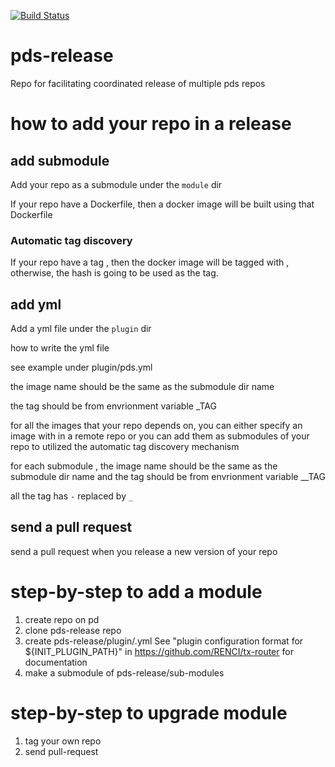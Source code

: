 [![Build Status](https://travis-ci.com/RENCI/pds-release.svg?branch=master)](https://travis-ci.com/RENCI/pds-release)

# pds-release
Repo for facilitating coordinated release of multiple pds repos


# how to add your repo in a release

## add submodule
Add your repo as a submodule under the `module` dir

If your repo have a Dockerfile, then a docker image will be built using that Dockerfile

### Automatic tag discovery

If your repo have a tag <tag>, then the docker image will be tagged with <tag>, otherwise, the hash is going to be used as the tag.

## add yml

Add a yml file under the `plugin` dir

how to write the yml file

see example under plugin/pds.yml

the image name should be the same as the submodule dir name

the tag should be from envrionment variable <submodule>_TAG

for all the images that your repo depends on, you can either specify an image with in a remote repo or you can add them as submodules of your repo to utilized the automatic tag discovery mechanism

for each submodule <a>, the image name should be the same as the submodule dir name and the tag should be from envrionment variable <submodule>_<a>_TAG

all the tag has `-` replaced by `_`

## send a pull request

send a pull request when you release a new version of your repo



# step-by-step to add a module
1. create <my-plugin> repo on pd  
2. clone pds-release repo
3. create pds-release/plugin/<my-plugin>.yml
  See "plugin configuration format for ${INIT_PLUGIN_PATH}" in https://github.com/RENCI/tx-router for documentation
4. make <my-plugin> a submodule of pds-release/sub-modules

# step-by-step to upgrade module
1. tag your own repo
2. send pull-request
